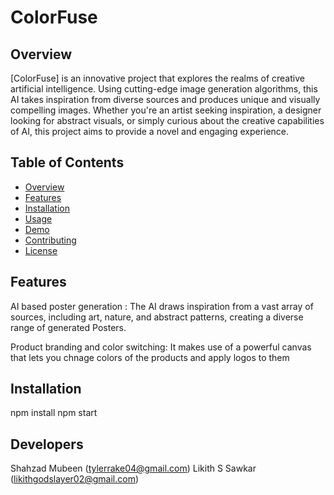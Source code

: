 # ColorFuse

## Overview

[ColorFuse] is an innovative project that explores the realms of creative artificial intelligence. Using cutting-edge image generation algorithms, this AI takes inspiration from diverse sources and produces unique and visually compelling images. Whether you're an artist seeking inspiration, a designer looking for abstract visuals, or simply curious about the creative capabilities of AI, this project aims to provide a novel and engaging experience.


## Table of Contents

- [Overview](#overview)
- [Features](#features)
- [Installation](#installation)
- [Usage](#usage)
- [Demo](#demo)
- [Contributing](#contributing)
- [License](#license)

## Features

AI based poster generation : The AI draws inspiration from a vast array of sources, including art, nature, and abstract patterns, creating a diverse range of generated Posters.

Product branding and color switching: It makes use of a powerful canvas that lets you chnage colors of the products and apply logos to them

## Installation
  npm install
  npm start

## Developers
  Shahzad Mubeen (tylerrake04@gmail.com)
  Likith S Sawkar (likithgodslayer02@gmail.com)
